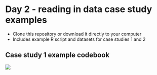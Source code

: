 # Day 2 - reading in data case study examples

- Clone this repository or download it directly to your computer
- Includes example R script and datasets for case studies 1 and 2

## Case study 1 example codebook

![](images/codebook-example.png)
